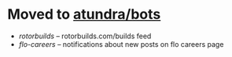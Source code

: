 # Moved to [atundra/bots](https://github.com/atundra/bots)

- _rotorbuilds_ – rotorbuilds.com/builds feed
- _flo-careers_ – notifications about new posts on flo careers page
